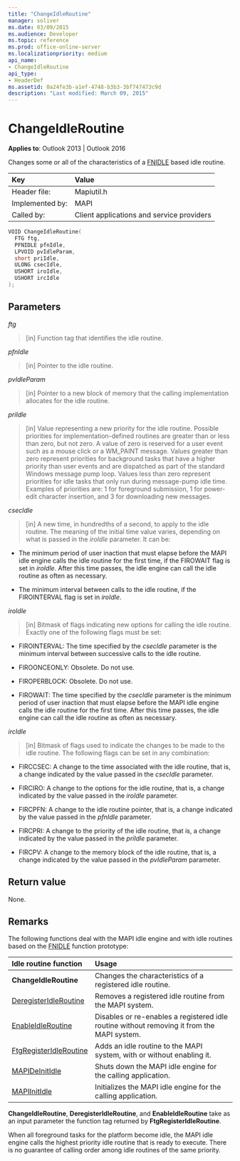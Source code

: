 ```yaml
---
title: "ChangeIdleRoutine"
manager: soliver
ms.date: 03/09/2015
ms.audience: Developer
ms.topic: reference
ms.prod: office-online-server
ms.localizationpriority: medium
api_name:
- ChangeIdleRoutine
api_type:
- HeaderDef
ms.assetid: 0a24fe3b-a1ef-4748-b3b3-3bf747473c9d
description: "Last modified: March 09, 2015"
---
```


# ChangeIdleRoutine

**Applies to**: Outlook 2013 | Outlook 2016
  
Changes some or all of the characteristics of a [FNIDLE](fnidle.md) based idle routine.
  
|Key |Value |
|:-----|:-----|
|Header file:  <br/> |Mapiutil.h  <br/> |
|Implemented by:  <br/> |MAPI  <br/> |
|Called by:  <br/> |Client applications and service providers  <br/> |

```cpp
VOID ChangeIdleRoutine(
  FTG ftg,
  PFNIDLE pfnIdle,
  LPVOID pvIdleParam,
  short priIdle,
  ULONG csecIdle,
  USHORT iroIdle,
  USHORT ircIdle
);
```

## Parameters

_ftg_
  
> [in] Function tag that identifies the idle routine.

_pfnIdle_
  
> [in] Pointer to the idle routine.

_pvIdleParam_
  
> [in] Pointer to a new block of memory that the calling implementation allocates for the idle routine.

_priIdle_
  
> [in] Value representing a new priority for the idle routine. Possible priorities for implementation-defined routines are greater than or less than zero, but not zero. A value of zero is reserved for a user event such as a mouse click or a WM_PAINT message. Values greater than zero represent priorities for background tasks that have a higher priority than user events and are dispatched as part of the standard Windows message pump loop. Values less than zero represent priorities for idle tasks that only run during message-pump idle time. Examples of priorities are: 1 for foreground submission, 1 for power-edit character insertion, and 3 for downloading new messages.

_csecIdle_
  
> [in] A new time, in hundredths of a second, to apply to the idle routine. The meaning of the initial time value varies, depending on what is passed in the _iroIdle_ parameter. It can be:

- The minimum period of user inaction that must elapse before the MAPI idle engine calls the idle routine for the first time, if the FIROWAIT flag is set in _iroIdle_. After this time passes, the idle engine can call the idle routine as often as necessary.

- The minimum interval between calls to the idle routine, if the FIROINTERVAL flag is set in _iroIdle_.

_iroIdle_
  
> [in] Bitmask of flags indicating new options for calling the idle routine. Exactly one of the following flags must be set:

- FIROINTERVAL: The time specified by the _csecIdle_ parameter is the minimum interval between successive calls to the idle routine.

- FIROONCEONLY: Obsolete. Do not use.

- FIROPERBLOCK: Obsolete. Do not use.

- FIROWAIT: The time specified by the _csecIdle_ parameter is the minimum period of user inaction that must elapse before the MAPI idle engine calls the idle routine for the first time. After this time passes, the idle engine can call the idle routine as often as necessary.

_ircIdle_
  
> [in] Bitmask of flags used to indicate the changes to be made to the idle routine. The following flags can be set in any combination:

- FIRCCSEC: A change to the time associated with the idle routine, that is, a change indicated by the value passed in the _csecIdle_ parameter.

- FIRCIRO: A change to the options for the idle routine, that is, a change indicated by the value passed in the _iroIdle_ parameter.

- FIRCPFN: A change to the idle routine pointer, that is, a change indicated by the value passed in the _pfnIdle_ parameter.

- FIRCPRI: A change to the priority of the idle routine, that is, a change indicated by the value passed in the _priIdle_ parameter.

- FIRCPV: A change to the memory block of the idle routine, that is, a change indicated by the value passed in the _pvIdleParam_ parameter.

## Return value

None.
  
## Remarks

The following functions deal with the MAPI idle engine and with idle routines based on the [FNIDLE](fnidle.md) function prototype:
  
|**Idle routine function**|**Usage**|
|:-----|:-----|
|**ChangeIdleRoutine** <br/> |Changes the characteristics of a registered idle routine. |
|[DeregisterIdleRoutine](deregisteridleroutine.md) <br/> |Removes a registered idle routine from the MAPI system. |
|[EnableIdleRoutine](enableidleroutine.md) <br/> |Disables or re-enables a registered idle routine without removing it from the MAPI system. |
|[FtgRegisterIdleRoutine](ftgregisteridleroutine.md) <br/> |Adds an idle routine to the MAPI system, with or without enabling it. |
|[MAPIDeInitIdle](mapideinitidle.md) <br/> |Shuts down the MAPI idle engine for the calling application. |
|[MAPIInitIdle](mapiinitidle.md) <br/> |Initializes the MAPI idle engine for the calling application. |

**ChangeIdleRoutine**, **DeregisterIdleRoutine**, and **EnableIdleRoutine** take as an input parameter the function tag returned by **FtgRegisterIdleRoutine**.
  
When all foreground tasks for the platform become idle, the MAPI idle engine calls the highest priority idle routine that is ready to execute. There is no guarantee of calling order among idle routines of the same priority.
  